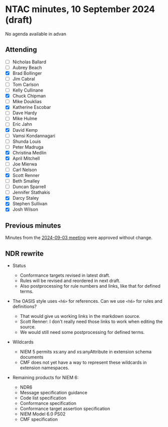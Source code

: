# NTAC minutes, 10 September 2024 (draft)

No agenda available in advan

## Attending

- [ ] Nicholas Ballard
- [ ] Aubrey Beach
- [x] Brad Bollinger
- [ ] Jim Cabral
- [ ] Tom Carlson
- [ ] Kelly Cullinane
- [X] Chuck Chipman
- [ ] Mike Douklias
- [x] Katherine Escobar
- [ ] Dave Hardy
- [ ] Mike Hulme
- [ ] Eric Jahn
- [x] David Kemp
- [ ] Vamsi Kondannagari
- [ ] Shunda Louis
- [ ] Peter Madruga
- [x] Christina Medlin
- [x] April Mitchell
- [ ] Joe Mierwa
- [ ] Carl Nelson
- [x] Scott Renner
- [ ] Beth Smalley
- [ ] Duncan Sparrell
- [ ] Jennifer Stathakis
- [x] Darcy Staley
- [x] Stephen Sullivan
- [x] Josh Wilson

## Previous minutes

Minutes from the [2024-09-03 meeting](2024-09-03-minutes.md) were approved without change.

## NDR rewrite
- Status
  - Conformance targets revised in latest draft.
  - Rules will be revised and reordered in next draft.
  - Also postprocessing for rule numbers and links, like that for defined terms.

- The OASIS style uses `<h6>` for references.  Can we use `<h6>` for rules and definitions?
  - That would give us working links in the markdown source.
  - Scott Renner:  I don't really need those links to work when editing the source.
  - We would still need some postprocessing for defined terms.

- Wildcards
  - NIEM 5 permits xs:any and xs:anyAttribute in extension schema documents
  - CMF does not yet have a way to represent these wildcards in extension namespaces.

- Remaining products for NIEM 6:
  - NDR6
  - Message specification guidance
  - Code list specification
  - Conformance specification
  - Conformance target assertion specification
  - NIEM Model 6.0 PS02
  - CMF specification

